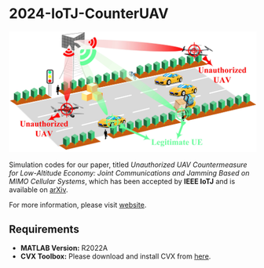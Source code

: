 # 2024-IoTJ-CounterUAV
![Scenario](./Scene.jpg)

Simulation codes for our paper, titled *Unauthorized UAV Countermeasure for Low-Altitude Economy: Joint Communications and Jamming Based on MIMO Cellular Systems*, which has been accepted by **IEEE IoTJ** and is available on [arXiv](https://arxiv.org/abs/2410.22746).

For more information, please visit [website](https://gaozhen16.github.io).

## Requirements
- **MATLAB Version:** R2022A
- **CVX Toolbox:** Please download and install CVX from [here](https://cvxr.com/cvx).
